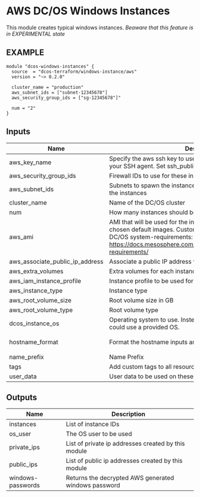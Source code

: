 AWS DC/OS Windows Instances
============
This module creates typical windows instances.
_Beaware that this feature is in EXPERIMENTAL state_

EXAMPLE
-------

```hcl
module "dcos-windows-instances" {
  source  = "dcos-terraform/windows-instance/aws"
  version = "~> 0.2.0"

  cluster_name = "production"
  aws_subnet_ids = ["subnet-12345678"]
  aws_security_group_ids = ["sg-12345678"]"

  num = "2"
}
```

## Inputs

| Name | Description | Type | Default | Required |
|------|-------------|:----:|:-----:|:-----:|
| aws\_key\_name | Specify the aws ssh key to use. We assume its already loaded in your SSH agent. Set ssh_public_key_file to empty string | string | n/a | yes |
| aws\_security\_group\_ids | Firewall IDs to use for these instances | list | n/a | yes |
| aws\_subnet\_ids | Subnets to spawn the instances in. The module tries to distribute the instances | list | n/a | yes |
| cluster\_name | Name of the DC/OS cluster | string | n/a | yes |
| num | How many instances should be created | string | n/a | yes |
| aws\_ami | AMI that will be used for the instances instead of the Mesosphere chosen default images. Custom AMIs must fulfill the Mesosphere DC/OS system-requirements: See https://docs.mesosphere.com/1.12/installing/production/system-requirements/ | string | `""` | no |
| aws\_associate\_public\_ip\_address | Associate a public IP address with the instances | string | `"true"` | no |
| aws\_extra\_volumes | Extra volumes for each instance | list | `<list>` | no |
| aws\_iam\_instance\_profile | Instance profile to be used for these instances | string | `""` | no |
| aws\_instance\_type | Instance type | string | `"m4.xlarge"` | no |
| aws\_root\_volume\_size | Root volume size in GB | string | `"120"` | no |
| aws\_root\_volume\_type | Root volume type | string | `"standard"` | no |
| dcos\_instance\_os | Operating system to use. Instead of using your own AMI you could use a provided OS. | string | `"centos_7.4"` | no |
| hostname\_format | Format the hostname inputs are index+1, region, cluster_name | string | `"%[3]s-windows%[1]d-%[2]s"` | no |
| name\_prefix | Name Prefix | string | `""` | no |
| tags | Add custom tags to all resources | map | `<map>` | no |
| user\_data | User data to be used on these instances (cloud-init) | string | `""` | no |

## Outputs

| Name | Description |
|------|-------------|
| instances | List of instance IDs |
| os\_user | The OS user to be used |
| private\_ips | List of private ip addresses created by this module |
| public\_ips | List of public ip addresses created by this module |
| windows-passwords | Returns the decrypted AWS generated windows password |


